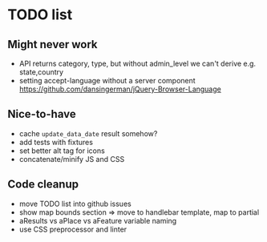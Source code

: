 # TODO list


## Might never work

* API returns category, type, but without admin_level we can't derive e.g. state,country
* setting accept-language without a server component https://github.com/dansingerman/jQuery-Browser-Language

## Nice-to-have

* cache `update_data_date` result somehow?
* add tests with fixtures
* set better alt tag for icons
* concatenate/minify JS and CSS

## Code cleanup

* move TODO list into github issues
* show map bounds section => move to handlebar template, map to partial
* aResults vs aPlace vs aFeature variable naming
* use CSS preprocessor and linter
